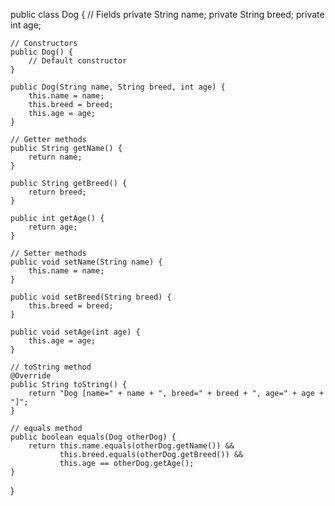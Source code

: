 public class Dog {
    // Fields
    private String name;
    private String breed;
    private int age;

    // Constructors
    public Dog() {
        // Default constructor
    }

    public Dog(String name, String breed, int age) {
        this.name = name;
        this.breed = breed;
        this.age = age;
    }

    // Getter methods
    public String getName() {
        return name;
    }

    public String getBreed() {
        return breed;
    }

    public int getAge() {
        return age;
    }

    // Setter methods
    public void setName(String name) {
        this.name = name;
    }

    public void setBreed(String breed) {
        this.breed = breed;
    }

    public void setAge(int age) {
        this.age = age;
    }

    // toString method
    @Override
    public String toString() {
        return "Dog [name=" + name + ", breed=" + breed + ", age=" + age + "]";
    }

    // equals method
    public boolean equals(Dog otherDog) {
        return this.name.equals(otherDog.getName()) &&
               this.breed.equals(otherDog.getBreed()) &&
               this.age == otherDog.getAge();
    }
}
